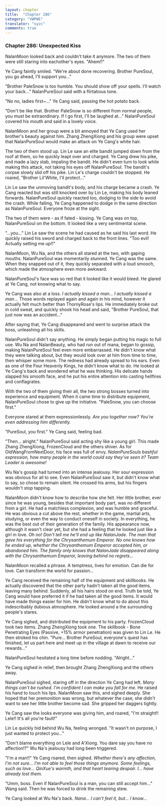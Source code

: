 ```yaml
---
layout: chapter
title:  "Chapter 286"
category: "VWPWE"
translator: "syzc"
comments: true
---
```


### Chapter 286: Unexpected Kiss

NalanMoon looked back and couldn't take it anymore. The two of them were still staring into eachother's eyes. "Ahem!!"

Ye Cang faintly smiled. "We're about done recovering. Brother PureSoul, you go ahead, I'll support you..."

"Brother PaleSnow is too humble. You should show off your spells. I'll watch your back..." NalanPureSoul said with a flirtatious tone.

"No no, ladies first~..." Ye Cang said, passing the hot potato back.

"Don't be like that. Brother PaleSnow is so different from normal people, you must be extraordinary. If I go first, I'll be laughed at..." NalanPureSoul covered his mouth and said in a lovely voice. 

NalanMoon and her group were a bit annoyed that Ye Cang used her brother's beauty against him. Zhang ZhengXiong and his group were upset that NalanPureSoul would make an attack on Ye Cang's white hair. 

The two of them stood up. Lin Le saw an elite bandit jumped down from the roof at them, so he quickly leapt over and charged. Ye Cang drew his pike, and made a lazy stab, impaling the bandit. He didn't even turn to look while making this attack, not taking his eyes off NalanPureSoul. The bandit's corpse slowly slid off his pike. Lin Le's charge couldn't be stopped. He roared, "Brother Lil'White, I'll protect..."

Lin Le saw the unmoving bandit's body, and his charge became a crash. Ye Cang reacted but was still knocked over by Lin Le, making his body leaned forwards. NalanPureSoul quickly reacted too, dodging to the side to avoid the crash. While falling, Ye Cang happened to dodge in the same direction as NalanPureSoul. Everyone froze at the sight.

The two of them were - as if fated - kissing. Ye Cang was on top, NalanPureSoul on the bottom. It looked like a very sentimental scene. 

"...you..." Lin Le saw the scene he had caused as he said his last word. He quickly raised his sword and charged back to the front lines. "Too evil! Actually setting me up!!"

NalanMoon, Wu Na, and the others all stared at the two, with gaping mouths. NalanPureSoul was momentarily stunned. Ye Cang was the same. When they snapped out of it, they quickly separated with a loud smooch, which made the atmosphere even more awkward. 

NalanPureSoul's face was so red that it looked like it would bleed. He glared at Ye Cang, not knowing what to say.

Ye Cang was also at a loss. *I actually kissed a man... I actually kissed a man...* Those words replayed again and again in his mind, however it actually felt much better than ThornyRose's lips. He immediately broke out in cold sweat, and quickly shook his head and said, "Brother PureSoul, that just now was an accident..."

After saying that, Ye Cang disappeared and went to surprise attack the boss, unleashing all his skills.

NalanPureSoul didn't say anything. He simply began putting his magic to full use. Wu Na and NalanBeauty, who had run out of mana, began to gossip, making NalanPureSoul feel even more embarrassed. He didn't know what they were talking about, but they would look over at him from time to time, then whisper some more. The redness had already spread to his ears. Even as one of the Four Heavenly Kings, he didn't know what to do. He looked at Ye Cang's back and wondered what he was thinking. His delicate hands slapped his smooth face, and he put his entire attention into casting hellfires and conflagrates.

With the two of them giving their all, the two strong bosses turned into experience and equipment. When it came time to distribute equipment, NalanPureSoul chose to give up the initiative. "PaleSnow, you can choose first."

Everyone stared at them expressionlessly. *Are you together now? You're even addressing him differently.*

"PureSoul, you first." Ye Cang said, feeling bad.

"Then... alright." NalanPureSoul said acting shy like a young girl. This made Zhang ZhengXiong, FrozenCloud and the others shiver. As for OldWangFromNextDoor, his face was full of envy. *NalanPureSouls bashful expression, how many people in the world could say they've seen it? Team Leader is awesome!*

Wu Na's gossip had turned into an intense jealousy. Her sour expression was obvious for all to see. Even NalanPureSoul saw it, but didn't know what to say, so chose to remain silent. He crossed his arms, but his fingers wouldn't stop tapping.

NalanMoon didn't know how to describe how she felt. Her little brother, ever since he was young, besides that important body part, was no different from a girl. He had a matchless complexion, and was humble and graceful. He was obvious a cut above the rest, whether in the game, martial arts, studying, or even the way to conduct oneself in society. In everything, he was the best out of their generation of the family. His appearance now, although it wasn't clear yet, but she had a feeling that he looked just like a girl in love. *Oh no! Don't tell me he'll end up like NalanJade. The man that gave his everything for the Chrysanthemum Emperor. No one knows how he ended up, whether the Chrysanthemum Emperor accepted him, or abandoned him. The family only knows that NalanJade disappeared along with the Chrysanthemum Emperor, leaving behind no regrets...*

NalanMoon recalled a phrase. A temptress, lives for emotion. Can die for love. Can transform the world for passion...

Ye Cang received the remaining half of the equipment and skillbooks. He actually discovered that the other party hadn't taken all the good items, leaving many behind. Suddenly, all his hairs stood on end. Truth be told, Ye Cang would have preferred it if he had taken all the good items. It would have made things easier for him. He didn't know what to do about this indescribably dubious atmosphere. He looked around a the surrounding people's stares.

Ye Cang sighed, and distributed the equipment to his party. FrozenCloud took two items. Zhang ZhengXiong took one. The skillbook - Bone Penetrating Eyes (Passive, +15% armor penetration) was given to Lin Le. He then stroked his chin. "Pure... Brother PureSoul, everyone's quest has finished, let us part here and meet up in the village at dawn to receive our rewards..."

NalanPureSoul hesitated a long time before nodding. "Alright..."

Ye Cang sighed in relief, then brought Zhang ZhengXiong and the others away.

NalanPureSoul sighed, staring off in the direction Ye Cang had left. *Many things can't be rushed. I'm confident I can make you fall for me.* He raised his hand to touch his lips. NalanMoon saw this, and sighed deeply. She hoped that her premonition was wrong, but whatever the case, she didn't want to see her little brother become sad. She gripped her daggers tightly.

Ye Cang saw the looks everyone was giving him, and roared, "I'm straight!! Lele!! It's all you're fault!"

Lin Le quickly hid behind Wu Na, feeling wronged. "It wasn't on purpose, I just wanted to protect you..."

"Don't blame everything on Lele and A'Xiong. You dare say you have no affection!?" Wu Na's jealousy had long been triggered.

"I'm a man!!" Ye Cang roared, then sighed. *Whether there's any affection, I'm not sure... I'm not able to feel those things anymore. Some feelings, such as love... QinXue's warmth, and that heart tearing despair. I... have already lost them.*

"Umm, boss. Even if NalanPureSoul is a man, you can still accept him..." Wang said. Then he was forced to drink the remaining stew.

Ye Cang looked at Wu Na's back. *Nana... I can't feel it, but... I know...*
